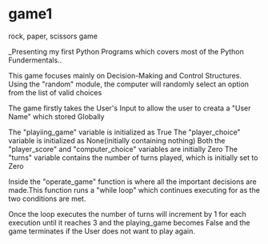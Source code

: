 # game1
rock, paper, scissors game

_Presenting my first Python Programs which covers most of the Python Fundermentals..

This game focuses mainly on Decision-Making and Control Structures.
Using the "random" module, the computer will randomly select an option from the list of valid choices

The game firstly takes the User's Input to allow the user to creata a "User Name" which stored Globally

The "playiing_game" variable is initialized as True 
The "player_choice" variable is initialized as None(initially containing nothing)
Both the "player_score" and "computer_choice" variables are initially Zero
The "turns" variable contains the number of turns played, which is initially set to Zero

Inside the "operate_game" function is where all the important decisions are made.This function runs a "while loop" which continues executing for as the two conditions are met.

Once the loop executes the number of turns will increment by 1 for each execution until it reaches 3 and the playing_game becomes False and the game terminates if the User does not want to play again.



